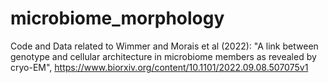 # microbiome_morphology
Code and Data related to Wimmer and Morais et al (2022): "A link between genotype and cellular architecture in microbiome members as revealed by cryo-EM", https://www.biorxiv.org/content/10.1101/2022.09.08.507075v1
